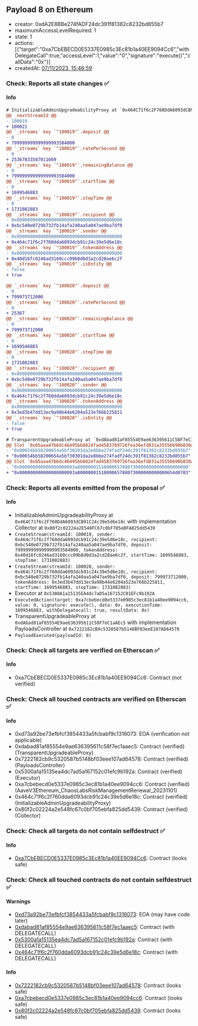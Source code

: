 ## Payload 8 on Ethereum

- creator: 0xdA2E8BBe274fADF24dc391f81382c8232bd855b7
- maximumAccessLevelRequired: 1
- state: 1
- actions: [{"target":"0xa7CbEBECD0E5337E0985c3Ec81b1a40EE9094Cc6","withDelegateCall":true,"accessLevel":1,"value":"0","signature":"execute()","callData":"0x"}]
- createdAt: [07/11/2023, 15:46:59](https://etherscan.io/tx/0x998ea0002557c997140bdce82dfc6af7c0d79f0508133a429e0c0a56cabd5282)

### Check: Reports all state changes :white_check_mark:

#### Info


```diff
# InitializableAdminUpgradeabilityProxy at `0x464C71f6c2F760DdA6093dCB91C24c39e5d6e18c` with implementation Collector at `0x80f2c02224a2E548FC67c0bF705eBFA825dd5439`
@@ _nextStreamId @@
- 100019
+ 100021
@@ `_streams` key `"100019"`.deposit @@
- 0
+ 799999999999999993584000
@@ `_streams` key `"100019"`.ratePerSecond @@
- 0
+ 25367833587011669
@@ `_streams` key `"100019"`.remainingBalance @@
- 0
+ 799999999999999993584000
@@ `_streams` key `"100019"`.startTime @@
- 0
+ 1699546883
@@ `_streams` key `"100019"`.stopTime @@
- 0
+ 1731082883
@@ `_streams` key `"100019"`.recipient @@
- 0x0000000000000000000000000000000000000000
+ 0xbc540e0729b732fb14afa240aa5a047ae9ba7df0
@@ `_streams` key `"100019"`.sender @@
- 0x0000000000000000000000000000000000000000
+ 0x464c71f6c2f760dda6093dcb91c24c39e5d6e18c
@@ `_streams` key `"100019"`.tokenAddress @@
- 0x0000000000000000000000000000000000000000
+ 0x40d16fc0246ad3160ccc09b8d0d3a2cd28ae6c2f
@@ `_streams` key `"100019"`.isEntity @@
- false
+ true

@@ `_streams` key `"100020"`.deposit @@
- 0
+ 799973712000
@@ `_streams` key `"100020"`.ratePerSecond @@
- 0
+ 25367
@@ `_streams` key `"100020"`.remainingBalance @@
- 0
+ 799973712000
@@ `_streams` key `"100020"`.startTime @@
- 0
+ 1699546883
@@ `_streams` key `"100020"`.stopTime @@
- 0
+ 1731082883
@@ `_streams` key `"100020"`.recipient @@
- 0x0000000000000000000000000000000000000000
+ 0xbc540e0729b732fb14afa240aa5a047ae9ba7df0
@@ `_streams` key `"100020"`.sender @@
- 0x0000000000000000000000000000000000000000
+ 0x464c71f6c2f760dda6093dcb91c24c39e5d6e18c
@@ `_streams` key `"100020"`.tokenAddress @@
- 0x0000000000000000000000000000000000000000
+ 0x3ed3b47dd13ec9a98b44e6204a523e766b225811
@@ `_streams` key `"100020"`.isEntity @@
- false
+ true

```

```diff
# TransparentUpgradeableProxy at `0xdAbad81aF85554E9ae636395611C58F7eC1aAEc5` with implementation PayloadsController at `0x7222182cB9c5320587b5148BF03eeE107AD64578`
@@ Slot `0x85aaa47b6dc46495bb8824fad4583769726fea36efd831a35556690b830a8fbe` @@
- "0x00654bb58200654a5bf30201da2e8bbe274fadf24dc391f81382c8232bd855b7"
+ "0x00654bb58200654a5bf30301da2e8bbe274fadf24dc391f81382c8232bd855b7"
@@ Slot `0x85aaa47b6dc46495bb8824fad4583769726fea36efd831a35556690b830a8fbf` @@
- "0x000000000000000000093a800000015180006578807300000000000000000000"
+ "0x000000000000000000093a8000000151800065788073000000000000654d0703"
```


### Check: Reports all events emitted from the proposal :white_check_mark:

#### Info

- InitializableAdminUpgradeabilityProxy at `0x464C71f6c2F760DdA6093dCB91C24c39e5d6e18c` with implementation Collector at `0x80f2c02224a2E548FC67c0bF705eBFA825dd5439`
- `CreateStream(streamId: 100019, sender: 0x464c71f6c2f760dda6093dcb91c24c39e5d6e18c, recipient: 0xbc540e0729b732fb14afa240aa5a047ae9ba7df0, deposit: 799999999999999993584000, tokenAddress: 0x40d16fc0246ad3160ccc09b8d0d3a2cd28ae6c2f, startTime: 1699546883, stopTime: 1731082883)`
- `CreateStream(streamId: 100020, sender: 0x464c71f6c2f760dda6093dcb91c24c39e5d6e18c, recipient: 0xbc540e0729b732fb14afa240aa5a047ae9ba7df0, deposit: 799973712000, tokenAddress: 0x3ed3b47dd13ec9a98b44e6204a523e766b225811, startTime: 1699546883, stopTime: 1731082883)`
- Executor at `0x5300A1a15135EA4dc7aD5a167152C01EFc9b192A`
- `ExecutedAction(target: 0xa7cbebecd0e5337e0985c3ec81b1a40ee9094cc6, value: 0, signature: execute(), data: 0x, executionTime: 1699546883, withDelegatecall: true, resultData: 0x)`
- TransparentUpgradeableProxy at `0xdAbad81aF85554E9ae636395611C58F7eC1aAEc5` with implementation PayloadsController at `0x7222182cB9c5320587b5148BF03eeE107AD64578`
- `PayloadExecuted(payloadId: 8)`

### Check: Check all targets are verified on Etherscan :white_check_mark:

#### Info

- 0xa7CbEBECD0E5337E0985c3Ec81b1a40EE9094Cc6: Contract (not verified)

### Check: Check all touched contracts are verified on Etherscan :white_check_mark:

#### Info

- 0xd73a92be73efbfcf3854433a5fcbabf9c1316073: EOA (verification not applicable)
- 0xdabad81af85554e9ae636395611c58f7ec1aaec5: Contract (verified) (TransparentUpgradeableProxy)
- 0x7222182cb9c5320587b5148bf03eee107ad64578: Contract (verified) (PayloadsController)
- 0x5300a1a15135ea4dc7ad5a167152c01efc9b192a: Contract (verified) (Executor)
- 0xa7cbebecd0e5337e0985c3ec81b1a40ee9094cc6: Contract (verified) (AaveV3Ethereum_ChaosLabsRiskManagementRenewal_20231101)
- 0x464c71f6c2f760dda6093dcb91c24c39e5d6e18c: Contract (verified) (InitializableAdminUpgradeabilityProxy)
- 0x80f2c02224a2e548fc67c0bf705ebfa825dd5439: Contract (verified) (Collector)

### Check: Check all targets do not contain selfdestruct :white_check_mark:

#### Info

- [0xa7CbEBECD0E5337E0985c3Ec81b1a40EE9094Cc6](https://etherscan.io/address/0xa7CbEBECD0E5337E0985c3Ec81b1a40EE9094Cc6): Contract (looks safe)

### Check: Check all touched contracts do not contain selfdestruct :white_check_mark:

#### Warnings

- [0xd73a92be73efbfcf3854433a5fcbabf9c1316073](https://etherscan.io/address/0xd73a92be73efbfcf3854433a5fcbabf9c1316073): EOA (may have code later)
- [0xdabad81af85554e9ae636395611c58f7ec1aaec5](https://etherscan.io/address/0xdabad81af85554e9ae636395611c58f7ec1aaec5): Contract (with DELEGATECALL)
- [0x5300a1a15135ea4dc7ad5a167152c01efc9b192a](https://etherscan.io/address/0x5300a1a15135ea4dc7ad5a167152c01efc9b192a): Contract (with DELEGATECALL)
- [0x464c71f6c2f760dda6093dcb91c24c39e5d6e18c](https://etherscan.io/address/0x464c71f6c2f760dda6093dcb91c24c39e5d6e18c): Contract (with DELEGATECALL)

#### Info

- [0x7222182cb9c5320587b5148bf03eee107ad64578](https://etherscan.io/address/0x7222182cb9c5320587b5148bf03eee107ad64578): Contract (looks safe)
- [0xa7cbebecd0e5337e0985c3ec81b1a40ee9094cc6](https://etherscan.io/address/0xa7cbebecd0e5337e0985c3ec81b1a40ee9094cc6): Contract (looks safe)
- [0x80f2c02224a2e548fc67c0bf705ebfa825dd5439](https://etherscan.io/address/0x80f2c02224a2e548fc67c0bf705ebfa825dd5439): Contract (looks safe)

